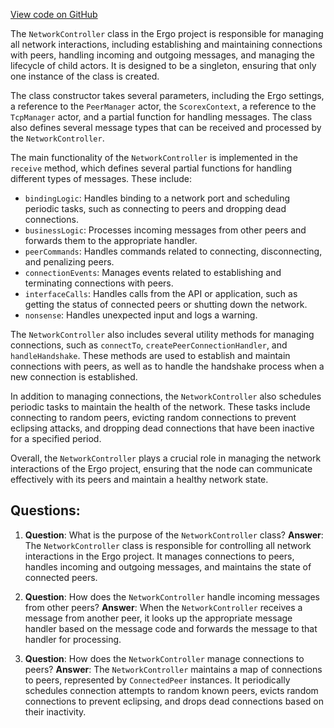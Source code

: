 [View code on GitHub](https://github.com/ergoplatform/ergo/src/main/scala/scorex/core/network/NetworkController.scala)

The `NetworkController` class in the Ergo project is responsible for managing all network interactions, including establishing and maintaining connections with peers, handling incoming and outgoing messages, and managing the lifecycle of child actors. It is designed to be a singleton, ensuring that only one instance of the class is created.

The class constructor takes several parameters, including the Ergo settings, a reference to the `PeerManager` actor, the `ScorexContext`, a reference to the `TcpManager` actor, and a partial function for handling messages. The class also defines several message types that can be received and processed by the `NetworkController`.

The main functionality of the `NetworkController` is implemented in the `receive` method, which defines several partial functions for handling different types of messages. These include:

- `bindingLogic`: Handles binding to a network port and scheduling periodic tasks, such as connecting to peers and dropping dead connections.
- `businessLogic`: Processes incoming messages from other peers and forwards them to the appropriate handler.
- `peerCommands`: Handles commands related to connecting, disconnecting, and penalizing peers.
- `connectionEvents`: Manages events related to establishing and terminating connections with peers.
- `interfaceCalls`: Handles calls from the API or application, such as getting the status of connected peers or shutting down the network.
- `nonsense`: Handles unexpected input and logs a warning.

The `NetworkController` also includes several utility methods for managing connections, such as `connectTo`, `createPeerConnectionHandler`, and `handleHandshake`. These methods are used to establish and maintain connections with peers, as well as to handle the handshake process when a new connection is established.

In addition to managing connections, the `NetworkController` also schedules periodic tasks to maintain the health of the network. These tasks include connecting to random peers, evicting random connections to prevent eclipsing attacks, and dropping dead connections that have been inactive for a specified period.

Overall, the `NetworkController` plays a crucial role in managing the network interactions of the Ergo project, ensuring that the node can communicate effectively with its peers and maintain a healthy network state.
## Questions: 
 1. **Question**: What is the purpose of the `NetworkController` class?
   **Answer**: The `NetworkController` class is responsible for controlling all network interactions in the Ergo project. It manages connections to peers, handles incoming and outgoing messages, and maintains the state of connected peers.

2. **Question**: How does the `NetworkController` handle incoming messages from other peers?
   **Answer**: When the `NetworkController` receives a message from another peer, it looks up the appropriate message handler based on the message code and forwards the message to that handler for processing.

3. **Question**: How does the `NetworkController` manage connections to peers?
   **Answer**: The `NetworkController` maintains a map of connections to peers, represented by `ConnectedPeer` instances. It periodically schedules connection attempts to random known peers, evicts random connections to prevent eclipsing, and drops dead connections based on their inactivity.